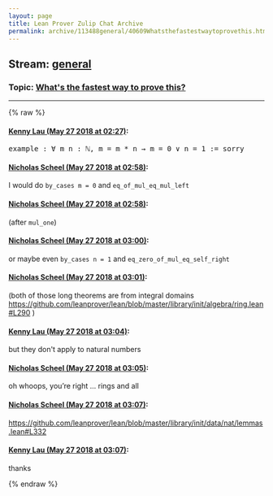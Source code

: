 ```yaml
---
layout: page
title: Lean Prover Zulip Chat Archive 
permalink: archive/113488general/40609Whatsthefastestwaytoprovethis.html
---
```


## Stream: [general](index.html)
### Topic: [What's the fastest way to prove this?](40609Whatsthefastestwaytoprovethis.html)

---


{% raw %}
#### [ Kenny Lau (May 27 2018 at 02:27)](https://leanprover.zulipchat.com/#narrow/stream/113488-general/topic/What%27s%20the%20fastest%20way%20to%20prove%20this%3F/near/127145665):
<div class="codehilite"><pre><span></span><span class="kn">example</span> <span class="o">:</span> <span class="bp">∀</span> <span class="n">m</span> <span class="n">n</span> <span class="o">:</span> <span class="bp">ℕ</span><span class="o">,</span> <span class="n">m</span> <span class="bp">=</span> <span class="n">m</span> <span class="bp">*</span> <span class="n">n</span> <span class="bp">→</span> <span class="n">m</span> <span class="bp">=</span> <span class="mi">0</span> <span class="bp">∨</span> <span class="n">n</span> <span class="bp">=</span> <span class="mi">1</span> <span class="o">:=</span> <span class="n">sorry</span>
</pre></div>

#### [ Nicholas Scheel (May 27 2018 at 02:58)](https://leanprover.zulipchat.com/#narrow/stream/113488-general/topic/What%27s%20the%20fastest%20way%20to%20prove%20this%3F/near/127146413):
<p>I would do <code>by_cases m = 0</code> and <code>eq_of_mul_eq_mul_left</code></p>

#### [ Nicholas Scheel (May 27 2018 at 02:58)](https://leanprover.zulipchat.com/#narrow/stream/113488-general/topic/What%27s%20the%20fastest%20way%20to%20prove%20this%3F/near/127146414):
<p>(after <code>mul_one</code>)</p>

#### [ Nicholas Scheel (May 27 2018 at 03:00)](https://leanprover.zulipchat.com/#narrow/stream/113488-general/topic/What%27s%20the%20fastest%20way%20to%20prove%20this%3F/near/127146464):
<p>or maybe even <code>by_cases n = 1</code> and <code>eq_zero_of_mul_eq_self_right</code></p>

#### [ Nicholas Scheel (May 27 2018 at 03:01)](https://leanprover.zulipchat.com/#narrow/stream/113488-general/topic/What%27s%20the%20fastest%20way%20to%20prove%20this%3F/near/127146473):
<p>(both of those long theorems are from integral domains <a href="https://github.com/leanprover/lean/blob/master/library/init/algebra/ring.lean#L290" target="_blank" title="https://github.com/leanprover/lean/blob/master/library/init/algebra/ring.lean#L290">https://github.com/leanprover/lean/blob/master/library/init/algebra/ring.lean#L290</a> )</p>

#### [ Kenny Lau (May 27 2018 at 03:04)](https://leanprover.zulipchat.com/#narrow/stream/113488-general/topic/What%27s%20the%20fastest%20way%20to%20prove%20this%3F/near/127146560):
<p>but they don't apply to natural numbers</p>

#### [ Nicholas Scheel (May 27 2018 at 03:05)](https://leanprover.zulipchat.com/#narrow/stream/113488-general/topic/What%27s%20the%20fastest%20way%20to%20prove%20this%3F/near/127146567):
<p>oh whoops, you’re right ... rings and all</p>

#### [ Nicholas Scheel (May 27 2018 at 03:07)](https://leanprover.zulipchat.com/#narrow/stream/113488-general/topic/What%27s%20the%20fastest%20way%20to%20prove%20this%3F/near/127146620):
<p><a href="https://github.com/leanprover/lean/blob/master/library/init/data/nat/lemmas.lean#L332" target="_blank" title="https://github.com/leanprover/lean/blob/master/library/init/data/nat/lemmas.lean#L332">https://github.com/leanprover/lean/blob/master/library/init/data/nat/lemmas.lean#L332</a></p>

#### [ Kenny Lau (May 27 2018 at 03:07)](https://leanprover.zulipchat.com/#narrow/stream/113488-general/topic/What%27s%20the%20fastest%20way%20to%20prove%20this%3F/near/127146625):
<p>thanks</p>


{% endraw %}
